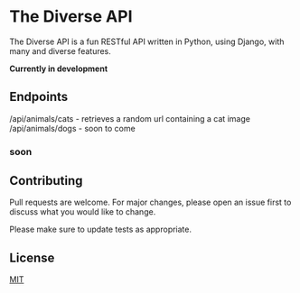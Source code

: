 # The Diverse API

The Diverse API is a fun RESTful API written in Python, using Django, with many and diverse features.

**Currently in development**


## Endpoints

/api/animals/cats - retrieves a random url containing a cat image
/api/animals/dogs - soon to come

### soon

## Contributing
Pull requests are welcome. For major changes, please open an issue first to discuss what you would like to change.

Please make sure to update tests as appropriate.

## License
[MIT](https://choosealicense.com/licenses/mit/)
